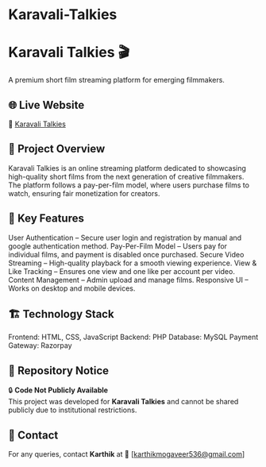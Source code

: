 # Karavali-Talkies

# Karavali Talkies 🎬
A premium short film streaming platform for emerging filmmakers.

## 🌐 Live Website  
🔗 [Karavali Talkies](https://karavalitalkies.com/)

## 📌 Project Overview
Karavali Talkies is an online streaming platform dedicated to showcasing high-quality short films from the next generation of creative filmmakers. The platform follows a pay-per-film model, where users purchase films to watch, ensuring fair monetization for creators.

## 🌟 Key Features
User Authentication – Secure user login and registration by manual and google authentication method.
Pay-Per-Film Model – Users pay for individual films, and payment is disabled once purchased.
Secure Video Streaming – High-quality playback for a smooth viewing experience.
View & Like Tracking – Ensures one view and one like per account per video.
Content Management – Admin upload and manage films.
Responsive UI – Works on desktop and mobile devices.

## 🏗 Technology Stack
Frontend:
HTML, CSS, JavaScript
Backend:
PHP
Database:
MySQL
Payment Gateway:
Razorpay

## 🚫 Repository Notice  
🔒 **Code Not Publicly Available**  
This project was developed for **Karavali Talkies** and cannot be shared publicly due to institutional restrictions.  

## 📩 Contact  
For any queries, contact **Karthik** at 📧 [karthikmogaveer536@gmail.com]

